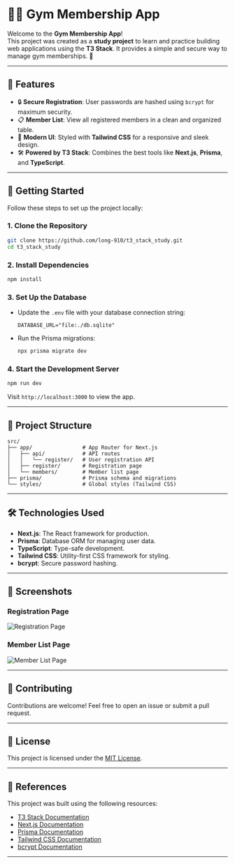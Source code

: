 # 🏋️‍♂️ Gym Membership App

Welcome to the **Gym Membership App**!  
This project was created as a **study project** to learn and practice building web applications using the **T3 Stack**. It provides a simple and secure way to manage gym memberships. 🚀

---

## 🌟 Features

- 🔒 **Secure Registration**: User passwords are hashed using `bcrypt` for maximum security.
- 📋 **Member List**: View all registered members in a clean and organized table.
- 🎨 **Modern UI**: Styled with **Tailwind CSS** for a responsive and sleek design.
- 🛠️ **Powered by T3 Stack**: Combines the best tools like **Next.js**, **Prisma**, and **TypeScript**.

---

## 🚀 Getting Started

Follow these steps to set up the project locally:

### 1. Clone the Repository

```bash
git clone https://github.com/long-910/t3_stack_study.git
cd t3_stack_study
```

### 2. Install Dependencies

```bash
npm install
```

### 3. Set Up the Database

- Update the `.env` file with your database connection string:
  ```env
  DATABASE_URL="file:./db.sqlite"
  ```
- Run the Prisma migrations:
  ```bash
  npx prisma migrate dev
  ```

### 4. Start the Development Server

```bash
npm run dev
```

Visit `http://localhost:3000` to view the app.

---

## 📂 Project Structure

```plaintext
src/
├── app/                # App Router for Next.js
│   ├── api/            # API routes
│   │   └── register/   # User registration API
│   ├── register/       # Registration page
│   └── members/        # Member list page
├── prisma/             # Prisma schema and migrations
└── styles/             # Global styles (Tailwind CSS)
```

---

## 🛠️ Technologies Used

- **Next.js**: The React framework for production.
- **Prisma**: Database ORM for managing user data.
- **TypeScript**: Type-safe development.
- **Tailwind CSS**: Utility-first CSS framework for styling.
- **bcrypt**: Secure password hashing.

---

## 📸 Screenshots

### Registration Page

![Registration Page](https://github.com/user-attachments/assets/eae5b84d-64c3-4549-9e4c-708d01e95573)

### Member List Page

![Member List Page](https://github.com/user-attachments/assets/b8071c9e-470b-4c75-b200-dea383511331)

---

## 🤝 Contributing

Contributions are welcome! Feel free to open an issue or submit a pull request.

---

## 📜 License

This project is licensed under the [MIT License](LICENSE).

---

## 📖 References

This project was built using the following resources:

- [T3 Stack Documentation](https://create.t3.gg/)
- [Next.js Documentation](https://nextjs.org/docs)
- [Prisma Documentation](https://www.prisma.io/docs)
- [Tailwind CSS Documentation](https://tailwindcss.com/docs)
- [bcrypt Documentation](https://github.com/kelektiv/node.bcrypt.js#readme)

---
